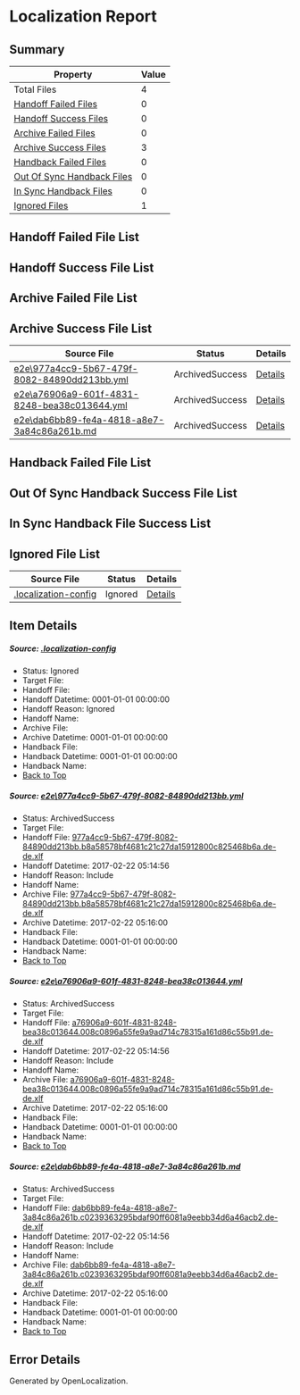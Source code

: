 # <a name='report-top'></a> Localization Report

## Summary
 Property | Value 
 -------- | ----- 
 Total Files | 4
[ Handoff Failed Files ](#handoff-failed-list)| 0
[ Handoff Success Files ](#handoff-success-list)| 0
[ Archive Failed Files ](#archive-failed-list)| 0
[ Archive Success Files ](#archive-success-list)| 3
[ Handback Failed Files ](#handback-failed-list)| 0
[ Out Of Sync Handback Files ](#outofsync-handback-success-list)| 0
[ In Sync Handback Files ](#insync-handback-success-list)| 0
[ Ignored Files ](#ignored-list)| 1

## <a name='handoff-failed-list'></a> Handoff Failed File List

## <a name='handoff-success-list'></a> Handoff Success File List

## <a name='archive-failed-list'></a> Archive Failed File List

## <a name='archive-success-list'></a> Archive Success File List
 Source File | Status | Details 
 ----------- | ------ | ------- 
 [e2e\977a4cc9-5b67-479f-8082-84890dd213bb.yml](https://github.com/OpenLocalizationTestOrg/ol-test4/blob/3cc2eb78a19d47314aa06c2f8ee4eafd2b561d83/e2e/977a4cc9-5b67-479f-8082-84890dd213bb.yml) | ArchivedSuccess | [Details](#fe7356a86c198edd04b314e7d7ddae222312d4d31)
 [e2e\a76906a9-601f-4831-8248-bea38c013644.yml](https://github.com/OpenLocalizationTestOrg/ol-test4/blob/3cc2eb78a19d47314aa06c2f8ee4eafd2b561d83/e2e/a76906a9-601f-4831-8248-bea38c013644.yml) | ArchivedSuccess | [Details](#07fefbf2bbffcc00d7bdb01a3e88e36c82584c0a2)
 [e2e\dab6bb89-fe4a-4818-a8e7-3a84c86a261b.md](https://github.com/OpenLocalizationTestOrg/ol-test4/blob/3cc2eb78a19d47314aa06c2f8ee4eafd2b561d83/e2e/dab6bb89-fe4a-4818-a8e7-3a84c86a261b.md) | ArchivedSuccess | [Details](#a000762f78f6e4a23e6c70e9825b2c62a38583213)

## <a name='handback-failed-list'></a> Handback Failed File List

## <a name='outofsync-handback-success-list'></a> Out Of Sync Handback Success File List

## <a name='insync-handback-success-list'></a> In Sync Handback File Success List

## <a name='ignored-list'></a> Ignored File List
 Source File | Status | Details 
 ----------- | ------ | ------- 
 [.localization-config](https://github.com/OpenLocalizationTestOrg/ol-test4/blob/3cc2eb78a19d47314aa06c2f8ee4eafd2b561d83/.localization-config) | Ignored | [Details](#cb0632cf59c1387fc1742bfb9fa3c47f87e2e5c90)

## Item Details
##### <a name='cb0632cf59c1387fc1742bfb9fa3c47f87e2e5c90'></a> Source: [.localization-config](https://github.com/OpenLocalizationTestOrg/ol-test4/blob/3cc2eb78a19d47314aa06c2f8ee4eafd2b561d83/.localization-config)
* Status: Ignored
* Target File: 
* Handoff File: 
* Handoff Datetime: 0001-01-01 00:00:00
* Handoff Reason: Ignored
* Handoff Name: 
* Archive File: 
* Archive Datetime: 0001-01-01 00:00:00
* Handback File: 
* Handback Datetime: 0001-01-01 00:00:00
* Handback Name: 
* [Back to Top](#report-top)

##### <a name='fe7356a86c198edd04b314e7d7ddae222312d4d31'></a> Source: [e2e\977a4cc9-5b67-479f-8082-84890dd213bb.yml](https://github.com/OpenLocalizationTestOrg/ol-test4/blob/3cc2eb78a19d47314aa06c2f8ee4eafd2b561d83/e2e/977a4cc9-5b67-479f-8082-84890dd213bb.yml)
* Status: ArchivedSuccess
* Target File: 
* Handoff File: [977a4cc9-5b67-479f-8082-84890dd213bb.b8a58578bf4681c21c27da15912800c825468b6a.de-de.xlf](https://github.com/OpenLocalizationTestOrg/ol-test4-handoff/blob/8d9381e61573c686fc08eb7646b26e26f014527d/ol-handoff/OpenLocalizationTestOrg/ol-test4-dede/xinjiang/ht/977a4cc9-5b67-479f-8082-84890dd213bb.b8a58578bf4681c21c27da15912800c825468b6a.de-de.xlf)
* Handoff Datetime: 2017-02-22 05:14:56
* Handoff Reason: Include
* Handoff Name: 
* Archive File: [977a4cc9-5b67-479f-8082-84890dd213bb.b8a58578bf4681c21c27da15912800c825468b6a.de-de.xlf](https://github.com/OpenLocalizationTestOrg/ol-test4-handoff/blob/93940c0391d805adec6399490b1758a5b04ea93e/ol-archive/OpenLocalizationTestOrg/ol-test4-dede/xinjiang/ht/977a4cc9-5b67-479f-8082-84890dd213bb.b8a58578bf4681c21c27da15912800c825468b6a.de-de.xlf)
* Archive Datetime: 2017-02-22 05:16:00
* Handback File: 
* Handback Datetime: 0001-01-01 00:00:00
* Handback Name: 
* [Back to Top](#report-top)

##### <a name='07fefbf2bbffcc00d7bdb01a3e88e36c82584c0a2'></a> Source: [e2e\a76906a9-601f-4831-8248-bea38c013644.yml](https://github.com/OpenLocalizationTestOrg/ol-test4/blob/3cc2eb78a19d47314aa06c2f8ee4eafd2b561d83/e2e/a76906a9-601f-4831-8248-bea38c013644.yml)
* Status: ArchivedSuccess
* Target File: 
* Handoff File: [a76906a9-601f-4831-8248-bea38c013644.008c0896a55fe9a9ad714c78315a161d86c55b91.de-de.xlf](https://github.com/OpenLocalizationTestOrg/ol-test4-handoff/blob/8d9381e61573c686fc08eb7646b26e26f014527d/ol-handoff/OpenLocalizationTestOrg/ol-test4-dede/xinjiang/ht/a76906a9-601f-4831-8248-bea38c013644.008c0896a55fe9a9ad714c78315a161d86c55b91.de-de.xlf)
* Handoff Datetime: 2017-02-22 05:14:56
* Handoff Reason: Include
* Handoff Name: 
* Archive File: [a76906a9-601f-4831-8248-bea38c013644.008c0896a55fe9a9ad714c78315a161d86c55b91.de-de.xlf](https://github.com/OpenLocalizationTestOrg/ol-test4-handoff/blob/93940c0391d805adec6399490b1758a5b04ea93e/ol-archive/OpenLocalizationTestOrg/ol-test4-dede/xinjiang/ht/a76906a9-601f-4831-8248-bea38c013644.008c0896a55fe9a9ad714c78315a161d86c55b91.de-de.xlf)
* Archive Datetime: 2017-02-22 05:16:00
* Handback File: 
* Handback Datetime: 0001-01-01 00:00:00
* Handback Name: 
* [Back to Top](#report-top)

##### <a name='a000762f78f6e4a23e6c70e9825b2c62a38583213'></a> Source: [e2e\dab6bb89-fe4a-4818-a8e7-3a84c86a261b.md](https://github.com/OpenLocalizationTestOrg/ol-test4/blob/3cc2eb78a19d47314aa06c2f8ee4eafd2b561d83/e2e/dab6bb89-fe4a-4818-a8e7-3a84c86a261b.md)
* Status: ArchivedSuccess
* Target File: 
* Handoff File: [dab6bb89-fe4a-4818-a8e7-3a84c86a261b.c0239363295bdaf90ff6081a9eebb34d6a46acb2.de-de.xlf](https://github.com/OpenLocalizationTestOrg/ol-test4-handoff/blob/8d9381e61573c686fc08eb7646b26e26f014527d/ol-handoff/OpenLocalizationTestOrg/ol-test4-dede/xinjiang/ht/dab6bb89-fe4a-4818-a8e7-3a84c86a261b.c0239363295bdaf90ff6081a9eebb34d6a46acb2.de-de.xlf)
* Handoff Datetime: 2017-02-22 05:14:56
* Handoff Reason: Include
* Handoff Name: 
* Archive File: [dab6bb89-fe4a-4818-a8e7-3a84c86a261b.c0239363295bdaf90ff6081a9eebb34d6a46acb2.de-de.xlf](https://github.com/OpenLocalizationTestOrg/ol-test4-handoff/blob/93940c0391d805adec6399490b1758a5b04ea93e/ol-archive/OpenLocalizationTestOrg/ol-test4-dede/xinjiang/ht/dab6bb89-fe4a-4818-a8e7-3a84c86a261b.c0239363295bdaf90ff6081a9eebb34d6a46acb2.de-de.xlf)
* Archive Datetime: 2017-02-22 05:16:00
* Handback File: 
* Handback Datetime: 0001-01-01 00:00:00
* Handback Name: 
* [Back to Top](#report-top)


## Error Details

Generated by OpenLocalization.
